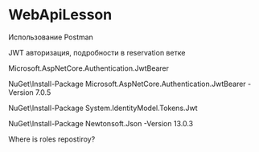 # WebApiLesson
Использование Postman

JWT авторизация, подробности в reservation ветке

Microsoft.AspNetCore.Authentication.JwtBearer

NuGet\Install-Package Microsoft.AspNetCore.Authentication.JwtBearer -Version 7.0.5

NuGet\Install-Package System.IdentityModel.Tokens.Jwt

NuGet\Install-Package Newtonsoft.Json -Version 13.0.3

Where is roles repostiroy?
